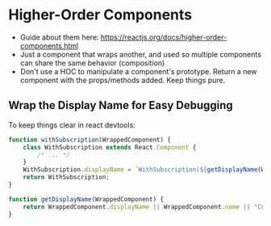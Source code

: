 # Higher-Order Components

-   Guide about them here: https://reactjs.org/docs/higher-order-components.html
-   Just a component that wraps another, and used so multiple components can share the same behavior (composition)
-   Don't use a HOC to manipulate a component's prototype. Return a new component with the props/methods added. Keep things pure.

## Wrap the Display Name for Easy Debugging

To keep things clear in react devtools:

```js
function withSubscription(WrappedComponent) {
    class WithSubscription extends React.Component {
        /* ... */
    }
    WithSubscription.displayName = `WithSubscription(${getDisplayName(WrappedComponent)})`;
    return WithSubscription;
}

function getDisplayName(WrappedComponent) {
    return WrappedComponent.displayName || WrappedComponent.name || "Component";
}
```

